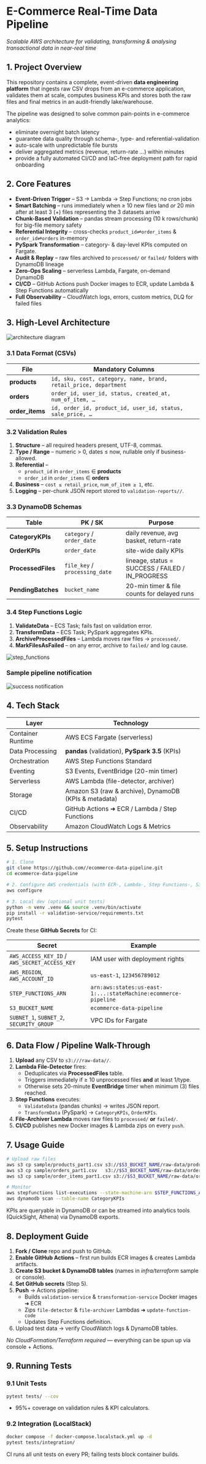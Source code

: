 # E-Commerce Real-Time Data Pipeline  
*Scalable AWS architecture for validating, transforming & analysing transactional data in near-real time*

## 1. Project Overview

This repository contains a complete, event-driven **data engineering platform** that ingests raw CSV drops from an e-commerce application, validates them at scale, computes business KPIs and stores both the raw files and final metrics in an audit-friendly lake/warehouse.  

The pipeline was designed to solve common pain-points in e-commerce analytics:

* eliminate overnight batch latency  
* guarantee data quality through schema-, type- and referential-validation  
* auto-scale with unpredictable file bursts  
* deliver aggregated metrics (revenue, return-rate …) within minutes  
* provide a fully automated CI/CD and IaC-free deployment path for rapid onboarding

## 2. Core Features

- **Event-Driven Trigger** – S3 → Lambda → Step Functions; no cron jobs  
- **Smart Batching** – runs immediately when ≥ 10 new files land *or* 20 min after at least 3 (+‎) files representing the 3 datasets arrive   
- **Chunk-Based Validation** – pandas stream processing (10 k rows/chunk) for big-file memory safety  
- **Referential Integrity** – cross-checks `product_id`⇌`order_items` & `order_id`⇌`orders` in-memory  
- **PySpark Transformation** – category- & day-level KPIs computed on Fargate.
- **Audit & Replay** – raw files archived to `processed/` or `failed/` folders with DynamoDB lineage  
- **Zero-Ops Scaling** – serverless Lambda, Fargate, on-demand DynamoDB  
- **CI/CD** – GitHub Actions push Docker images to ECR, update Lambda & Step Functions automatically  
- **Full Observability** – CloudWatch logs, errors, custom metrics, DLQ for failed files  

## 3. High-Level Architecture
![architecture diagram](images/architecture_diagram.png)

### 3.1 Data Format (CSVs)  

| File | Mandatory Columns |
|------|-------------------|
| **products** | `id, sku, cost, category, name, brand, retail_price, department` |
| **orders** | `order_id, user_id, status, created_at, num_of_item, …` |
| **order_items** | `id, order_id, product_id, user_id, status, sale_price, …` |

### 3.2 Validation Rules  
1. **Structure** – all required headers present, UTF-8, commas.  
2. **Type / Range** – numeric > 0, dates ≤ now, nullable only if business-allowed.  
3. **Referential** –  
   * `product_id` in `order_items` ∈ **products**  
   * `order_id` in `order_items` ∈ **orders**  
4. **Business** – `cost ≤ retail_price`, `num_of_item ≥ 1`, etc.  
5. **Logging** – per-chunk JSON report stored to `validation-reports//`.

### 3.3 DynamoDB Schemas  

| Table | PK / SK | Purpose |
|-------|---------|---------|
| **CategoryKPIs** | `category` / `order_date` | daily revenue, avg basket, return-rate |
| **OrderKPIs** | `order_date` | site-wide daily KPIs |
| **ProcessedFiles** | `file_key` / `processing_date` | lineage, status = SUCCESS / FAILED / IN_PROGRESS |
| **PendingBatches** | `bucket_name` | 20-min timer & file counts for delayed runs |

### 3.4 Step Functions Logic  

1. **ValidateData** – ECS Task; fails fast on validation error.  
2. **TransformData** – ECS Task; PySpark aggregates KPIs.  
3. **ArchiveProcessedFiles** – Lambda moves raw files → `processed/`.  
4. **MarkFilesAsFailed** – on any error, archive to `failed/` and log cause.  

![step_functions](images/ecommerce_step_functions.png)


### Sample pipeline notification
![success notification](images/aws_notification.png)

## 4. Tech Stack

| Layer | Technology |
|-------|------------|
| Container Runtime | AWS ECS Fargate (serverless) |
| Data Processing | **pandas** (validation), **PySpark 3.5** (KPIs) |
| Orchestration | AWS Step Functions Standard |
| Eventing | S3 Events, EventBridge (20-min timer) |
| Serverless | AWS Lambda (file-detector, archiver) |
| Storage | Amazon S3 (raw & archive), DynamoDB (KPIs & metadata) |
| CI/CD | GitHub Actions ➜ ECR / Lambda / Step Functions |
| Observability | Amazon CloudWatch Logs & Metrics |

## 5. Setup Instructions

```bash
# 1. Clone
git clone https://github.com//ecommerce-data-pipeline.git
cd ecommerce-data-pipeline

# 2. Configure AWS credentials (with ECR-, Lambda-, Step Functions-, S3- access)
aws configure

# 3. Local dev (optional unit tests)
python -m venv .venv && source .venv/bin/activate
pip install -r validation-service/requirements.txt
pytest
```

Create these **GitHub Secrets** for CI:

| Secret | Example |
|--------|---------|
| `AWS_ACCESS_KEY_ID` / `AWS_SECRET_ACCESS_KEY` | IAM user with deployment rights |
| `AWS_REGION`, `AWS_ACCOUNT_ID` | `us-east-1`, `123456789012` |
| `STEP_FUNCTIONS_ARN` | `arn:aws:states:us-east-1:...:stateMachine:ecommerce-pipeline` |
| `S3_BUCKET_NAME` | `ecommerce-data-pipeline` |
| `SUBNET_1`, `SUBNET_2`, `SECURITY_GROUP` | VPC IDs for Fargate |

## 6. Data Flow / Pipeline Walk-Through

1. **Upload** any CSV to `s3:///raw-data//`.  
2. **Lambda File-Detector** fires:  
   * Deduplicates via **ProcessedFiles** table.  
   * Triggers immediately if ≥ 10 unprocessed files **and** at least 1/type.  
   * Otherwise sets 20-minute **EventBridge** timer when minimum (3) files reached.  
3. **Step Functions** executes:  
   * `ValidateData` (pandas chunks) → writes JSON report.  
   * `TransformData` (PySpark) → `CategoryKPIs`, `OrderKPIs`.  
4. **File-Archiver Lambda** moves raw files to `processed/` **or** `failed/`.  
5. **CI/CD** publishes new Docker images & Lambda zips on every `push`.

## 7. Usage Guide

```bash
# Upload raw files
aws s3 cp sample/products_part1.csv s3://$S3_BUCKET_NAME/raw-data/products/
aws s3 cp sample/orders_part1.csv   s3://$S3_BUCKET_NAME/raw-data/orders/
aws s3 cp sample/order_items_part1.csv s3://$S3_BUCKET_NAME/raw-data/order-items/

# Monitor
aws stepfunctions list-executions --state-machine-arn $STEP_FUNCTIONS_ARN
aws dynamodb scan --table-name CategoryKPIs
```

KPIs are queryable in DynamoDB or can be streamed into analytics tools (QuickSight, Athena) via DynamoDB exports.

## 8. Deployment Guide

1. **Fork / Clone** repo and push to GitHub.  
2. **Enable GitHub Actions** – first run builds ECR images & creates Lambda artifacts.  
3. **Create S3 bucket & DynamoDB tables** (names in *infra/terraform* sample or console).  
4. **Set GitHub secrets** (Step 5).  
5. **Push** → Actions pipeline:  
   * Builds `validation-service` & `transformation-service` Docker images ➜ ECR  
   * Zips `file-detector` & `file-archiver` Lambdas ➜ `update-function-code`  
   * Updates Step Functions definition.  
6. Upload test data → verify CloudWatch logs & DynamoDB tables.

_No CloudFormation/Terraform required_ — everything can be spun up via console + Actions.

## 9. Running Tests

### 9.1 Unit Tests
```bash
pytest tests/ --cov
```
* 95%+ coverage on validation rules & KPI calculators.

### 9.2 Integration (LocalStack)
```bash
docker compose -f docker-compose.localstack.yml up -d
pytest tests/integration/
```
CI runs all unit tests on every PR; failing tests block container builds.